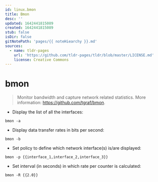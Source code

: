 ```yaml
---
id: linux.bmon
title: Bmon
desc: ''
updated: 1642441815089
created: 1642441815089
stub: false
isDir: false
gitNotePath: 'pages/{{ noteHiearchy }}.md'
sources:
  - name: tldr-pages
    url: 'https://github.com/tldr-pages/tldr/blob/master/LICENSE.md'
    license: Creative Commons
---
```

# bmon

> Monitor bandwidth and capture network related statistics.
> More information: <https://github.com/tgraf/bmon>.

- Display the list of all the interfaces:

`bmon -a`

- Display data transfer rates in bits per second:

`bmon -b`

- Set policy to define which network interface(s) is/are displayed:

`bmon -p {{interface_1,interface_2,interface_3}}`

- Set interval (in seconds) in which rate per counter is calculated:

`bmon -R {{2.0}}`

